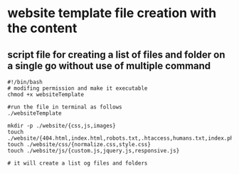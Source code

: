 # website template file creation with the content

## script file for creating a list of files and folder on a single go without use of multiple command

```
#!/bin/bash
# modifing permission and make it executable
chmod +x websiteTemplate

#run the file in terminal as follows
./websiteTemplate

mkdir -p ./website/{css,js,images}
touch ./website/{404.html,index.html,robots.txt,.htaccess,humans.txt,index.php,sitemap.xml,site.manifest,README.md,.gitignore}
touch ./website/css/{normalize.css,style.css}
touch ./website/js/{custom.js,jquery.js,responsive.js}

# it will create a list og files and folders

```
